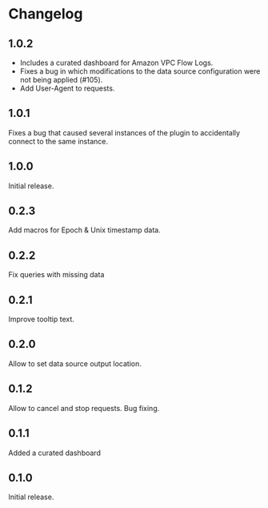 # Changelog

## 1.0.2

- Includes a curated dashboard for Amazon VPC Flow Logs.
- Fixes a bug in which modifications to the data source configuration were not being applied (#105).
- Add User-Agent to requests.

## 1.0.1

Fixes a bug that caused several instances of the plugin to accidentally connect to the same instance.

## 1.0.0

Initial release.

## 0.2.3

Add macros for Epoch & Unix timestamp data.

## 0.2.2

Fix queries with missing data

## 0.2.1

Improve tooltip text.

## 0.2.0

Allow to set data source output location.

## 0.1.2

Allow to cancel and stop requests. Bug fixing.

## 0.1.1

Added a curated dashboard

## 0.1.0

Initial release.
